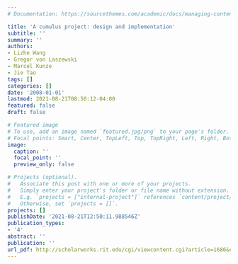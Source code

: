 ```yaml
---
# Documentation: https://sourcethemes.com/academic/docs/managing-content/

title: 'A cumulus project: design and implementation'
subtitle: ''
summary: ''
authors:
- Lizhe Wang
- Gregor von Laszewski
- Marcel Kunze
- Jie Tao
tags: []
categories: []
date: '2008-01-01'
lastmod: 2021-08-21T08:50:12-04:00
featured: false
draft: false

# Featured image
# To use, add an image named `featured.jpg/png` to your page's folder.
# Focal points: Smart, Center, TopLeft, Top, TopRight, Left, Right, BottomLeft, Bottom, BottomRight.
image:
  caption: ''
  focal_point: ''
  preview_only: false

# Projects (optional).
#   Associate this post with one or more of your projects.
#   Simply enter your project's folder or file name without extension.
#   E.g. `projects = ["internal-project"]` references `content/project/deep-learning/index.md`.
#   Otherwise, set `projects = []`.
projects: []
publishDate: '2021-08-21T12:50:11.988546Z'
publication_types:
- '4'
abstract: ''
publication: ''
url_pdf: http://scholarworks.rit.edu/cgi/viewcontent.cgi?article=1686&context=article
---
```

